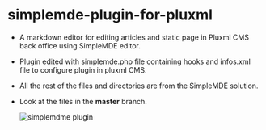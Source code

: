 # simplemde-plugin-for-pluxml
- A markdown editor for editing articles and static page in Pluxml CMS back office using SimpleMDE editor.
- Plugin edited with simplemde.php file containing hooks and infos.xml file to configure plugin in pluxml CMS. 
- All the rest of the files and directories are from the SimpleMDE solution.
- Look at the files in the **master** branch.

  ![simplemdme plugin](https://i.imgur.com/4IO3PCJ.png)
